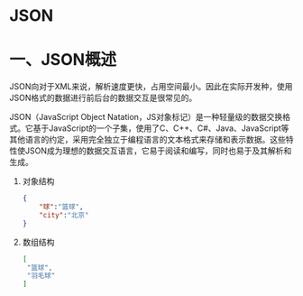 # JSON

# 一、JSON概述

JSON向对于XML来说，解析速度更快，占用空间最小。因此在实际开发种，使用JSON格式的数据进行前后台的数据交互是很常见的。

JSON（JavaScript Object Natation，JS对象标记）是一种轻量级的数据交换格式。它基于JavaScript的一个子集，使用了C、C++、C#、Java、JavaScript等其他语言的约定，采用完全独立于编程语言的文本格式来存储和表示数据。这些特性使JSON成为理想的数据交互语言，它易于阅读和编写，同时也易于及其解析和生成。

1. 对象结构

   ```json
   {
       "球":"篮球",
       "city":"北京"
   }
   ```

2. 数组结构

   ```json
   [
   	"篮球",
   	"羽毛球"
   ]
   ```

   





